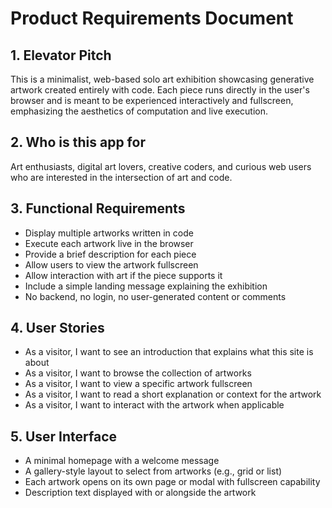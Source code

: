 # Product Requirements Document

## 1. Elevator Pitch
This is a minimalist, web-based solo art exhibition showcasing generative artwork created entirely with code. Each piece runs directly in the user's browser and is meant to be experienced interactively and fullscreen, emphasizing the aesthetics of computation and live execution.

## 2. Who is this app for
Art enthusiasts, digital art lovers, creative coders, and curious web users who are interested in the intersection of art and code.

## 3. Functional Requirements
- Display multiple artworks written in code
- Execute each artwork live in the browser
- Provide a brief description for each piece
- Allow users to view the artwork fullscreen
- Allow interaction with art if the piece supports it
- Include a simple landing message explaining the exhibition
- No backend, no login, no user-generated content or comments

## 4. User Stories
- As a visitor, I want to see an introduction that explains what this site is about
- As a visitor, I want to browse the collection of artworks
- As a visitor, I want to view a specific artwork fullscreen
- As a visitor, I want to read a short explanation or context for the artwork
- As a visitor, I want to interact with the artwork when applicable

## 5. User Interface
- A minimal homepage with a welcome message
- A gallery-style layout to select from artworks (e.g., grid or list)
- Each artwork opens on its own page or modal with fullscreen capability
- Description text displayed with or alongside the artwork
